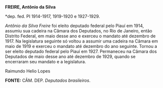 **FREIRE, Antônio da Silva**

\*dep. fed. PI 1914-1917, 1919-1920 e 1927-1929.

*Antônio da Silva Freire* foi eleito deputado federal pelo Piauí em
1914, assumiu sua cadeira na Câmara dos Deputados, no Rio de Janeiro,
então Distrito Federal, em maio desse ano e exerceu o mandato até
dezembro de 1917. Na legislatura seguinte só voltou a assumir uma
cadeira na Câmara em maio de 1919 e exerceu o mandato até dezembro do
ano seguinte. Tornou a ser eleito deputado federal pelo Piauí em 1927.
Permaneceu na Câmara dos Deputados de maio desse ano até dezembro de
1929, quando se encerraram seu mandato e a legislatura.

Raimundo Helio Lopes

**FONTE:** CÂM. DEP. *Deputados brasileiros*.
